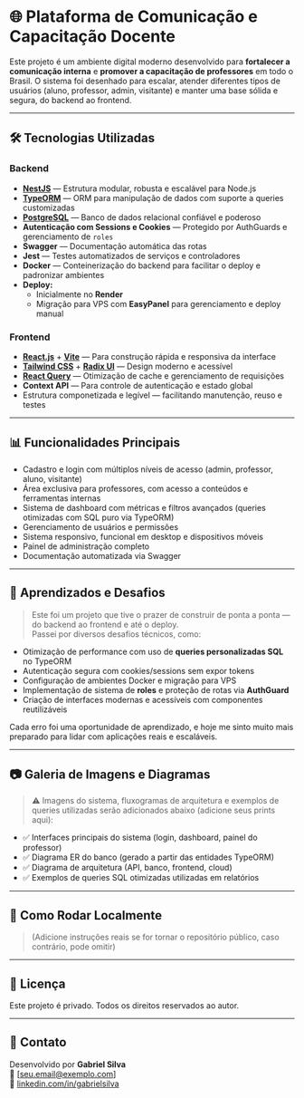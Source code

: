 # 🌐 Plataforma de Comunicação e Capacitação Docente

Este projeto é um ambiente digital moderno desenvolvido para **fortalecer a comunicação interna** e **promover a capacitação de professores** em todo o Brasil. O sistema foi desenhado para escalar, atender diferentes tipos de usuários (aluno, professor, admin, visitante) e manter uma base sólida e segura, do backend ao frontend.

---

## 🛠️ Tecnologias Utilizadas

### Backend
- **[NestJS](https://nestjs.com/)** — Estrutura modular, robusta e escalável para Node.js
- **[TypeORM](https://typeorm.io/)** — ORM para manipulação de dados com suporte a queries customizadas
- **[PostgreSQL](https://www.postgresql.org/)** — Banco de dados relacional confiável e poderoso
- **Autenticação com Sessions e Cookies** — Protegido por AuthGuards e gerenciamento de `roles`
- **Swagger** — Documentação automática das rotas
- **Jest** — Testes automatizados de serviços e controladores
- **Docker** — Conteinerização do backend para facilitar o deploy e padronizar ambientes
- **Deploy:**  
  - Inicialmente no **Render**  
  - Migração para VPS com **EasyPanel** para gerenciamento e deploy manual

### Frontend
- **[React.js](https://react.dev/)** + **[Vite](https://vitejs.dev/)** — Para construção rápida e responsiva da interface
- **[Tailwind CSS](https://tailwindcss.com/)** + **[Radix UI](https://www.radix-ui.com/)** — Design moderno e acessível
- **[React Query](https://tanstack.com/query/latest)** — Otimização de cache e gerenciamento de requisições
- **Context API** — Para controle de autenticação e estado global
- Estrutura componetizada e legível — facilitando manutenção, reuso e testes

---

## 📊 Funcionalidades Principais

- Cadastro e login com múltiplos níveis de acesso (admin, professor, aluno, visitante)
- Área exclusiva para professores, com acesso a conteúdos e ferramentas internas
- Sistema de dashboard com métricas e filtros avançados (queries otimizadas com SQL puro via TypeORM)
- Gerenciamento de usuários e permissões
- Sistema responsivo, funcional em desktop e dispositivos móveis
- Painel de administração completo
- Documentação automatizada via Swagger

---

## 🧠 Aprendizados e Desafios

> Este foi um projeto que tive o prazer de construir de ponta a ponta — do backend ao frontend e até o deploy.  
Passei por diversos desafios técnicos, como:
- Otimização de performance com uso de **queries personalizadas SQL** no TypeORM
- Autenticação segura com cookies/sessions sem expor tokens
- Configuração de ambientes Docker e migração para VPS
- Implementação de sistema de **roles** e proteção de rotas via **AuthGuard**
- Criação de interfaces modernas e acessíveis com componentes reutilizáveis

Cada erro foi uma oportunidade de aprendizado, e hoje me sinto muito mais preparado para lidar com aplicações reais e escaláveis.

---

## 📷 Galeria de Imagens e Diagramas

> ⚠️ Imagens do sistema, fluxogramas de arquitetura e exemplos de queries utilizadas serão adicionados abaixo (adicione seus prints aqui):

- ✅ Interfaces principais do sistema (login, dashboard, painel do professor)
- ✅ Diagrama ER do banco (gerado a partir das entidades TypeORM)
- ✅ Diagrama de arquitetura (API, banco, frontend, cloud)
- ✅ Exemplos de queries SQL otimizadas utilizadas em relatórios

---

## 🚀 Como Rodar Localmente

> (Adicione instruções reais se for tornar o repositório público, caso contrário, pode omitir)

---

## 📄 Licença

Este projeto é privado. Todos os direitos reservados ao autor.

---

## 🤝 Contato

Desenvolvido por **Gabriel Silva**  
📧 [seu.email@exemplo.com]  
🔗 [linkedin.com/in/gabrielsilva](https://linkedin.com/in/gabrielsilva)  

